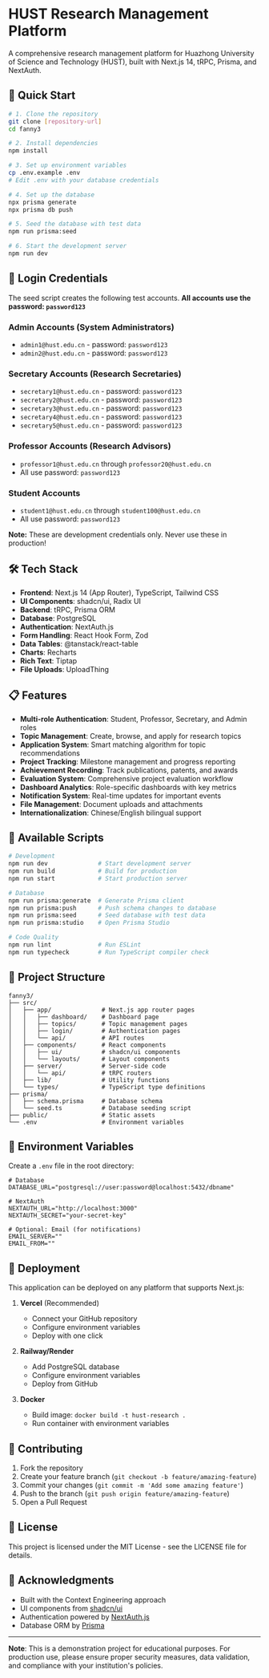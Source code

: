 # HUST Research Management Platform

A comprehensive research management platform for Huazhong University of Science and Technology (HUST), built with Next.js 14, tRPC, Prisma, and NextAuth.

## 🚀 Quick Start

```bash
# 1. Clone the repository
git clone [repository-url]
cd fanny3

# 2. Install dependencies
npm install

# 3. Set up environment variables
cp .env.example .env
# Edit .env with your database credentials

# 4. Set up the database
npx prisma generate
npx prisma db push

# 5. Seed the database with test data
npm run prisma:seed

# 6. Start the development server
npm run dev
```

## 🔐 Login Credentials

The seed script creates the following test accounts. **All accounts use the password: `password123`**

### Admin Accounts (System Administrators)
- `admin1@hust.edu.cn` - password: `password123`
- `admin2@hust.edu.cn` - password: `password123`

### Secretary Accounts (Research Secretaries)
- `secretary1@hust.edu.cn` - password: `password123`
- `secretary2@hust.edu.cn` - password: `password123`
- `secretary3@hust.edu.cn` - password: `password123`
- `secretary4@hust.edu.cn` - password: `password123`
- `secretary5@hust.edu.cn` - password: `password123`

### Professor Accounts (Research Advisors)
- `professor1@hust.edu.cn` through `professor20@hust.edu.cn`
- All use password: `password123`

### Student Accounts
- `student1@hust.edu.cn` through `student100@hust.edu.cn`
- All use password: `password123`

**Note:** These are development credentials only. Never use these in production!

## 🛠️ Tech Stack

- **Frontend**: Next.js 14 (App Router), TypeScript, Tailwind CSS
- **UI Components**: shadcn/ui, Radix UI
- **Backend**: tRPC, Prisma ORM
- **Database**: PostgreSQL
- **Authentication**: NextAuth.js
- **Form Handling**: React Hook Form, Zod
- **Data Tables**: @tanstack/react-table
- **Charts**: Recharts
- **Rich Text**: Tiptap
- **File Uploads**: UploadThing

## 📋 Features

- **Multi-role Authentication**: Student, Professor, Secretary, and Admin roles
- **Topic Management**: Create, browse, and apply for research topics
- **Application System**: Smart matching algorithm for topic recommendations
- **Project Tracking**: Milestone management and progress reporting
- **Achievement Recording**: Track publications, patents, and awards
- **Evaluation System**: Comprehensive project evaluation workflow
- **Dashboard Analytics**: Role-specific dashboards with key metrics
- **Notification System**: Real-time updates for important events
- **File Management**: Document uploads and attachments
- **Internationalization**: Chinese/English bilingual support

## 🚦 Available Scripts

```bash
# Development
npm run dev              # Start development server
npm run build            # Build for production
npm run start            # Start production server

# Database
npm run prisma:generate  # Generate Prisma client
npm run prisma:push      # Push schema changes to database
npm run prisma:seed      # Seed database with test data
npm run prisma:studio    # Open Prisma Studio

# Code Quality
npm run lint             # Run ESLint
npm run typecheck        # Run TypeScript compiler check
```

## 📁 Project Structure

```
fanny3/
├── src/
│   ├── app/              # Next.js app router pages
│   │   ├── dashboard/    # Dashboard page
│   │   ├── topics/       # Topic management pages
│   │   ├── login/        # Authentication pages
│   │   └── api/          # API routes
│   ├── components/       # React components
│   │   ├── ui/           # shadcn/ui components
│   │   └── layouts/      # Layout components
│   ├── server/           # Server-side code
│   │   └── api/          # tRPC routers
│   ├── lib/              # Utility functions
│   └── types/            # TypeScript type definitions
├── prisma/
│   ├── schema.prisma     # Database schema
│   └── seed.ts           # Database seeding script
├── public/               # Static assets
└── .env                  # Environment variables
```

## 🔧 Environment Variables

Create a `.env` file in the root directory:

```env
# Database
DATABASE_URL="postgresql://user:password@localhost:5432/dbname"

# NextAuth
NEXTAUTH_URL="http://localhost:3000"
NEXTAUTH_SECRET="your-secret-key"

# Optional: Email (for notifications)
EMAIL_SERVER=""
EMAIL_FROM=""
```

## 🚀 Deployment

This application can be deployed on any platform that supports Next.js:

1. **Vercel** (Recommended)
   - Connect your GitHub repository
   - Configure environment variables
   - Deploy with one click

2. **Railway/Render**
   - Add PostgreSQL database
   - Configure environment variables
   - Deploy from GitHub

3. **Docker**
   - Build image: `docker build -t hust-research .`
   - Run container with environment variables

## 🤝 Contributing

1. Fork the repository
2. Create your feature branch (`git checkout -b feature/amazing-feature`)
3. Commit your changes (`git commit -m 'Add some amazing feature'`)
4. Push to the branch (`git push origin feature/amazing-feature`)
5. Open a Pull Request

## 📄 License

This project is licensed under the MIT License - see the LICENSE file for details.

## 🙏 Acknowledgments

- Built with the Context Engineering approach
- UI components from [shadcn/ui](https://ui.shadcn.com/)
- Authentication powered by [NextAuth.js](https://next-auth.js.org/)
- Database ORM by [Prisma](https://www.prisma.io/)

---

**Note**: This is a demonstration project for educational purposes. For production use, please ensure proper security measures, data validation, and compliance with your institution's policies.